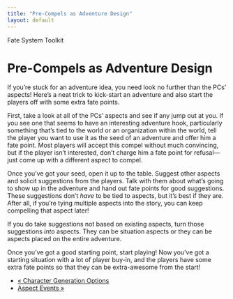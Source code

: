 ```yaml
---
title: "Pre-Compels as Adventure Design"
layout: default
---
```

    
Fate System Toolkit

#  Pre-Compels as Adventure Design

If you’re stuck for an adventure idea, you need look no further than the PCs’
aspects! Here’s a neat trick to kick-start an adventure and also start the
players off with some extra fate points.

First, take a look at all of the PCs’ aspects and see if any jump out at you.
If you see one that seems to have an interesting adventure hook, particularly
something that’s tied to the world or an organization within the world, tell
the player you want to use it as the seed of an adventure and offer him a fate
point. Most players will accept this compel without much convincing, but if
the player isn’t interested, don’t charge him a fate point for refusal—just
come up with a different aspect to compel.

Once you’ve got your seed, open it up to the table. Suggest other aspects and
solicit suggestions from the players. Talk with them about what’s going to
show up in the adventure and hand out fate points for good suggestions. These
suggestions don’t _have_ to be tied to aspects, but it’s best if they are.
After all, if you’re tying multiple aspects into the story, you can keep
compelling that aspect later!

If you do take suggestions not based on existing aspects, turn those
suggestions _into_ aspects. They can be situation aspects or they can be
aspects placed on the entire adventure.

Once you’ve got a good starting point, start playing! Now you’ve got a
starting situation with a lot of player buy-in, and the players have some
extra fate points so that they can be extra-awesome from the start!

  * [« Character Generation Options](/fate-system-toolkit/character-generation-options)
  * [Aspect Events »](/fate-system-toolkit/aspect-events)

